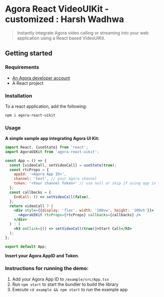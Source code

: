 # Agora React VideoUIKit - customized : Harsh Wadhwa

> Instantly integrate Agora video calling or streaming into your web application using a React based VideoUIKit.

## Getting started
### Requirements
- [An Agora developer account](https://sso.agora.io/en/signup?utm_source=github&utm_repo=Web-React-UIKit)
- A React project

### Installation
To a react application, add the following:

```bash
npm i agora-react-uikit
```

### Usage

**A simple sample app integrating Agora UI Kit:**
```jsx
import React, {useState} from 'react';
import AgoraUIKit from 'agora-react-uikit';

const App = () => {
  const [videoCall, setVideoCall] = useState(true);
  const rtcProps = {
    appId: '<Agora App ID>',
    channel: 'test', // your agora channel
    token: '<Your channel Token>' // use null or skip if using app in testing mode
  };
  const callbacks = {
    EndCall: () => setVideoCall(false),
  };
  return videoCall ? (
    <div style={{display: 'flex', width: '100vw', height: '100vh'}}>
      <AgoraUIKit rtcProps={rtcProps} callbacks={callbacks} />
    </div>
  ) : (
    <h3 onClick={() => setVideoCall(true)}>Start Call</h3>
  );
};

export default App;
```

**Insert your Agora AppID and Token**.

### Instructions for running the demo:
1. Add your Agora App ID to `/example/src/App.tsx`
2. Run `npm start` to start the bundler to build the library
3. Execute `cd example && npm start` to run the example app
